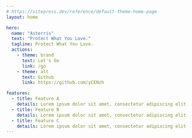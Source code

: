 ```yaml
---
# https://vitepress.dev/reference/default-theme-home-page
layout: home

hero:
  name: "Asterris"
  text: "Protect What You Love."
  tagline: Protect What You Love.
  actions:
    - theme: brand
      text: Let's Go
      link: /go
    - theme: alt
      text: Github
      link: https://github.com/yCENzh

features:
  - title: Feature A
    details: Lorem ipsum dolor sit amet, consectetur adipiscing elit
  - title: Feature B
    details: Lorem ipsum dolor sit amet, consectetur adipiscing elit
  - title: Feature C
    details: Lorem ipsum dolor sit amet, consectetur adipiscing elit
---
```


